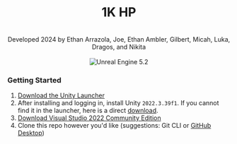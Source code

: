 <div align="center">
<h1>1K HP</h1>
<br/>
  <span>Developed 2024 by Ethan Arrazola, Joe, Ethan Ambler, Gilbert, Micah, Luka, Dragos, and Nikita</span>
<br/>
<br/>
<img src="https://img.shields.io/badge/-Unity%202022.3.39f1-0E1128?logo=unity&logoColor=white&style=for-the-badge" alt="Unreal Engine 5.2" />
<br/>
</div>
<div>
<h3>Getting Started</h3>
  <ol>
   <li><a href="https://store.epicgames.com/en-US/download">Download the Unity Launcher</a></li>
   <li><a>After installing and logging in, install Unity <code>2022.3.39f1</code>. If you cannot find it in the launcher, here is a direct <a href="https://download.unity3d.com/download_unity/4e1b0f82c39a/Windows64EditorInstaller/UnitySetup64-2022.3.39f1.exe">download</a>.</a></li>
   <li><a href="https://visualstudio.microsoft.com/vs">Download Visual Studio 2022 Community Edition</a></li>
   <li><a>Clone this repo however you'd like (suggestions: Git CLI or <a href="https://desktop.github.com/download/">GitHub Desktop</a>)</a></li>
</ol> 
</div>
